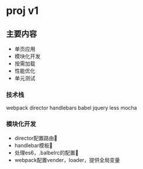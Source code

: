 
# proj v1

## 主要内容
- 单页应用
- 模块化开发
- 按需加载
- 性能优化
- 单元测试

### 技术栈
webpack
director
handlebars
babel
jquery
less
mocha

### 模块化开发
- director配置路由
- handlebar模板
- 处理es6，.balbelrc的配置
- webpack配置vender，loader，提供全局变量




















